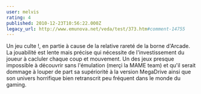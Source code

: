 ```yaml
---
user: melvis
rating: 4
published: 2010-12-23T10:56:22.000Z
legacy_url: http://www.emunova.net/veda/test/373.htm#comment-14755
---
```

Un jeu culte !, en partie à cause de la relative rareté de la borne d'Arcade. La jouabilité est lente mais précise qui nécessite de l'investissement du joueur à cacluler chaque coup et mouvement. Un des jeux presque impossible à découvrir sans l'émulation (merçi la MAME team) et qu'il serait dommage à louper de part sa supériorité à la version MegaDrive ainsi que son univers horrifique bien retranscrit peu fréquent dans le monde du gaming.